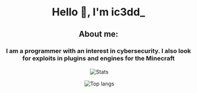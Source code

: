 <h1 align="center">Hello 👋, I'm ic3dd_</h1>
<h2 align="center">About me:</h2>
<h3 align="center">I am a programmer with an interest in cybersecurity. I also look for exploits in plugins and engines for the Minecraft</h3>

<p align="center">&nbsp;<img align="center" src="https://github-readme-stats.vercel.app/api?username=JestemIc3dd&show_icons=true&count_private=true&theme=ambient_gradient" alt="Stats" /></p>
<p align="center">&nbsp;<img align="center" src="https://github-readme-stats.vercel.app/api/top-langs?username=JestemIc3dd&show_icons=true&locale=en&hide_border=false&layout=compact&theme=ambient_gradient" alt="Top langs" /></p>
